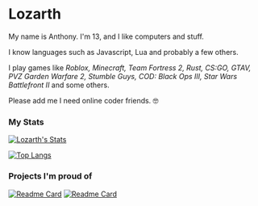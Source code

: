# Lozarth
My name is Anthony. I'm 13, and I like computers and stuff.

I know languages such as Javascript, Lua and probably a few others.

I play games like *Roblox, Minecraft, Team Fortress 2, Rust, CS:GO, GTAV, PVZ Garden Warfare 2, Stumble Guys, COD: Black Ops III, Star Wars Battlefront II* and some others.

Please add me I need online coder friends. 🤓

### My Stats
[![Lozarth's Stats](https://github-readme-stats.vercel.app/api?username=Lozarth&theme=dark&show_icons=true)](https://github.com/anuraghazra/github-readme-stats)

[![Top Langs](https://github-readme-stats.vercel.app/api/top-langs/?username=Lozarth&theme=dark&show_icons=true)](https://github.com/anuraghazra/github-readme-stats)

### Projects I'm proud of
[![Readme Card](https://github-readme-stats.vercel.app/api/pin/?username=Lozarth&repo=tf2bd-lozarthsrules&theme=dark&show_icons=true)](https://github.com/Lozarth/tf2bd-lozarthsrules)
[![Readme Card](https://github-readme-stats.vercel.app/api/pin/?username=Lozarth&repo=Disboard-Auto-Bump-Selfbot&theme=dark&show_icons=true)](https://github.com/Lozarth/Disboard-Auto-Bump-Selfbot)
